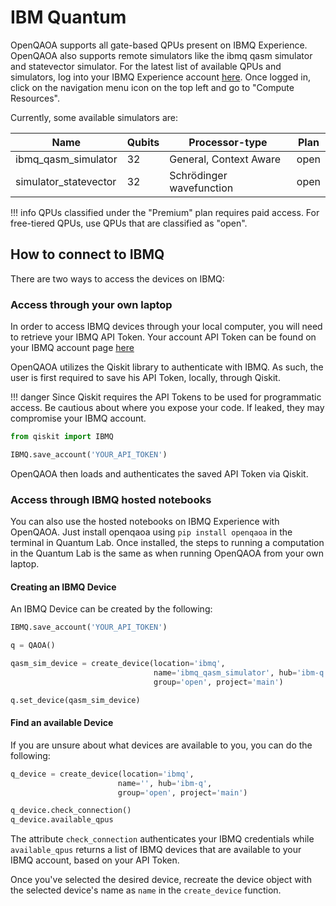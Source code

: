 # IBM Quantum

OpenQAOA supports all gate-based QPUs present on IBMQ Experience. OpenQAOA also supports remote simulators like the ibmq qasm simulator and statevector simulator. For the latest list of available QPUs and simulators, log into your IBMQ Experience account [here](https://quantum-computing.ibm.com/). Once logged in, click on the navigation menu icon on the top left and go to "Compute Resources".

Currently, some available simulators are:

| Name | Qubits | Processor-type | Plan |
|------|--------|----------------|------|
| ibmq_qasm_simulator | 32 | General, Context Aware | open |
| simulator_statevector | 32 | Schrödinger wavefunction | open |


!!! info
    QPUs classified under the "Premium" plan requires paid access. For free-tiered QPUs, use QPUs that are classified as "open".
    
## How to connect to IBMQ

There are two ways to access the devices on IBMQ:

### Access through your own laptop

In order to access IBMQ devices through your local computer, you will need to retrieve your IBMQ API Token. Your account API Token can be found on your IBMQ account page [here](https://quantum-computing.ibm.com/account)
    
OpenQAOA utilizes the Qiskit library to authenticate with IBMQ. As such, the user is first required to save his API Token, locally, through Qiskit.

!!! danger
    Since Qiskit requires the API Tokens to be used for programmatic access. Be cautious about where you expose your code. If leaked, they may compromise your IBMQ account.

```Python
from qiskit import IBMQ

IBMQ.save_account('YOUR_API_TOKEN')
```

OpenQAOA then loads and authenticates the saved API Token via Qiskit.

### Access through IBMQ hosted notebooks

You can also use the hosted notebooks on IBMQ Experience with OpenQAOA. Just install openqaoa using `pip install openqaoa` in the terminal in Quantum Lab.
Once installed, the steps to running a computation in the Quantum Lab is the same as when running OpenQAOA from your own laptop.

#### Creating an IBMQ Device

An IBMQ Device can be created by the following:

```Python
IBMQ.save_account('YOUR_API_TOKEN')

q = QAOA()

qasm_sim_device = create_device(location='ibmq', 
                                name='ibmq_qasm_simulator', hub='ibm-q', 
                                group='open', project='main')

q.set_device(qasm_sim_device)
```

#### Find an available Device

If you are unsure about what devices are available to you, you can do the following:

```Python
q_device = create_device(location='ibmq', 
                        name='', hub='ibm-q', 
                        group='open', project='main')

q_device.check_connection()
q_device.available_qpus
```

The attribute `check_connection` authenticates your IBMQ credentials while `available_qpus` returns a list of IBMQ devices that are available to your IBMQ account, based on your API Token.

Once you've selected the desired device, recreate the device object with the selected device's name as `name` in the `create_device` function.